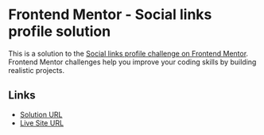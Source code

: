 # Frontend Mentor - Social links profile solution

This is a solution to the [Social links profile challenge on Frontend Mentor](https://www.frontendmentor.io/challenges/social-links-profile-UG32l9m6dQ). Frontend Mentor challenges help you improve your coding skills by building realistic projects.

## Links

- [Solution URL](https://github.com/ranmerc/frontendmentor-solutions/tree/main/social-links-profile)
- [Live Site URL](https://ranmerc.github.io/frontendmentor-solutions/social-links-profile/)
